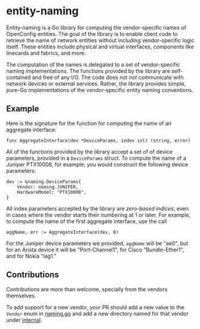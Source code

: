 # entity-naming

Entity-naming is a Go library for computing the vendor-specific names of
OpenConfig entities. The goal of the library is to enable client code to
retrieve the name of network entities without including vendor-specific logic
itself. These entities include physical and virtual interfaces, components like
linecards and fabrics, and more.

The computation of the names is delegated to a set of vendor-specific naming
implementations. The functions provided by the library are self-contained and
free of any I/O. The code does not _not_ communicate with network devices or
external services. Rather, the library provides simple, pure-Go implementations
of the vendor-specific entity naming conventions.

## Example

Here is the signature for the function for computing the name of an aggregate
interface:

```
func AggregateInterface(dev *DeviceParams, index int) (string, error)
```

All of the functions provided by the library accept a set of of device
parameters, provided in a `DeviceParams` struct. To compute the name of a
Juniper PTX10008, for example, you would construct the following device
parameters:

```
dev := &naming.DeviceParams{
	Vendor: naming.JUNIPER,
	HardwareModel: "PTX10008",
}
```

All index parameters accepted by the library are *zero-based indices*, even in
cases where the vendor starts their numbering at 1 or later. For example, to
compute the name of the first aggregate interface, use the call

```
aggName, err := AggregateInterface(dev, 0)
```

For the Juniper device parameters we provided, `aggName` will be "ae0", but for
an Arista device it will be "Port-Channel1", for Cisco "Bundle-Ether1", and for
Nokia "lag1."

## Contributions

Contributions are more than welcome, specially from the vendors themselves.

To add support for a new vendor, your PR should add a new value to the `Vendor`
enum in
[naming.go](https://github.com/openconfig/entity-naming/blob/main/naming.go)
and add a new directory named for that vendor under
[internal](https://github.com/openconfig/entity-naming/tree/main/internal).
